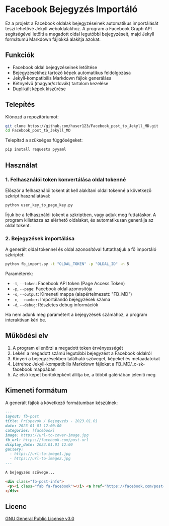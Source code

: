 # Facebook Bejegyzés Importáló

Ez a projekt a Facebook oldalak bejegyzéseinek automatikus importálását teszi lehetővé Jekyll weboldalakhoz. A program a Facebook Graph API segítségével letölti a megadott oldal legutóbbi bejegyzéseit, majd Jekyll formátumú Markdown fájlokká alakítja azokat.

## Funkciók

- Facebook oldal bejegyzéseinek letöltése
- Bejegyzésekhez tartozó képek automatikus feldolgozása
- Jekyll-kompatibilis Markdown fájlok generálása
- Kétnyelvű (magyar/szlovák) tartalom kezelése
- Duplikált képek kiszűrése

## Telepítés

Klónozd a repozitóriumot:

```bash
git clone https://github.com/huser123/Facebook_post_to_Jekyll_MD.git
cd Facebook_post_to_Jekyll_MD
```

Telepítsd a szükséges függőségeket:

```bash
pip install requests pyyaml
```

## Használat

### 1. Felhasználói token konvertálása oldal tokenné

Először a felhasználói tokent át kell alakítani oldal tokenné a következő szkript használatával:

```bash
python user_key_to_page_key.py
```

Írjuk be a felhasználói tokent a szkriptben, vagy adjuk meg futtatáskor. A program kilistázza az elérhető oldalakat, és automatikusan generálja az oldal tokent.

### 2. Bejegyzések importálása

A generált oldal tokennel és oldal azonosítóval futtathatjuk a fő importáló szkriptet:

```bash
python fb_import.py -t "OLDAL_TOKEN" -p "OLDAL_ID" -n 5
```

Paraméterek:
- `-t`, `--token`: Facebook API token (Page Access Token)
- `-p`, `--page`: Facebook oldal azonosítója
- `-o`, `--output`: Kimeneti mappa (alapértelmezett: "FB_MD")
- `-n`, `--number`: Importálandó bejegyzések száma
- `-d`, `--debug`: Részletes debug információk

Ha nem adunk meg paramétert a bejegyzések számához, a program interaktívan kéri be.

## Működési elv

1. A program ellenőrzi a megadott token érvényességét
2. Lekéri a megadott számú legutóbbi bejegyzést a Facebook oldalról
3. Kinyeri a bejegyzésekben található szöveget, képeket és metaadatokat
4. Létrehoz Jekyll-kompatibilis Markdown fájlokat a FB_MD/_c-sk-facebook mappában
5. Az első képet borítóképként állítja be, a többit galériában jeleníti meg

## Kimeneti formátum

A generált fájlok a következő formátumban készülnek:

```markdown
---
layout: fb-post
title: Príspevok / Bejegyzés - 2023.01.01
date: 2023-01-01 12:00:00
categories: [facebook]
image: https://url-to-cover-image.jpg
fb_url: https://facebook.com/post-url
display_date: 2023.01.01 12:00
gallery:
  - https://url-to-image1.jpg
  - https://url-to-image2.jpg
---

A bejegyzés szövege...

<div class="fb-post-info">
 <p><i class="fab fa-facebook"></i> <a href="https://facebook.com/post-url" target="_blank">Zobraziť na Facebooku / Megtekintés a Facebookon</a></p>
</div>
```

## Licenc

[GNU General Public License v3.0](LICENSE)